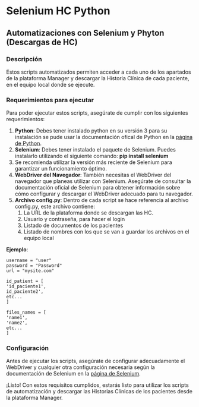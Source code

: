 # Selenium HC Python

## Automatizaciones con Selenium y Phyton (Descargas de HC)

### Descripción
Estos scripts automatizados permiten acceder a cada uno de los apartados de la plataforma Manager y descargar la Historia Clínica de cada paciente, en el equipo local donde se ejecute.

### Requerimientos para ejecutar

Para poder ejecutar estos scripts, asegúrate de cumplir con los siguientes requerimientos:

1. **Python**: Debes tener instalado python en su versión 3 para su instalación se pude usar la documentación ofical de Python en la [página de Python](https://www.python.org/).
2. **Selenium**: Debes tener instalado el paquete de Selenium. Puedes instalarlo utilizando el siguiente comando: **pip install selenium**
3. Se recomienda utilizar la versión más reciente de Selenium para garantizar un funcionamiento óptimo.
4. **WebDriver del Navegador**: También necesitas el WebDriver del navegador que planeas utilizar con Selenium. Asegúrate de consultar la documentación oficial de Selenium para obtener información sobre cómo configurar y descargar el WebDriver adecuado para tu navegador.
5. **Archivo config.py**: Dentro de cada script se hace referencia al archivo config.py, este archivo contiene:
	1. La URL de la plataforma donde se descargan las HC.
	2. Usuario y contraseña, para hacer el login
	3. Listado de documentos de los pacientes 
	4. Listado de nombres con los que se van a guardar los archivos en el equipo local           

**Ejemplo**:

```
username = "user"  
password = "Password"  
url = "mysite.com"  
  
id_patient = [  
'id_paciente1',
id_paciente2',
etc...
]  
  
files_names = [  
'name1',
'name2',
etc...   
]
```

### Configuración

Antes de ejecutar los scripts, asegúrate de configurar adecuadamente el WebDriver y cualquier otra configuración necesaria según la documentación de Selenium en la [página de Selenium](https://www.selenium.dev/downloads/).

¡Listo! Con estos requisitos cumplidos, estarás listo para utilizar los scripts de automatización y descargar las Historias Clínicas de los pacientes desde la plataforma Manager.
